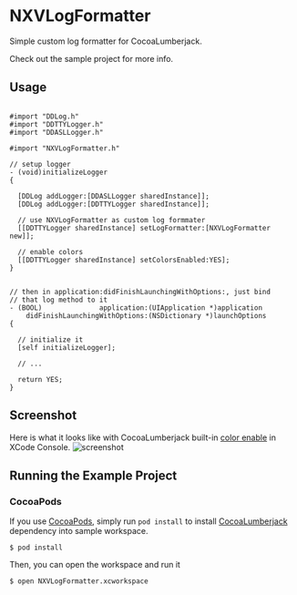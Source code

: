 NXVLogFormatter
===============

Simple custom log formatter for CocoaLumberjack.

Check out the sample project for more info.

## Usage ##

```objC

#import "DDLog.h"
#import "DDTTYLogger.h"
#import "DDASLLogger.h"

#import "NXVLogFormatter.h"

// setup logger
- (void)initializeLogger
{

  [DDLog addLogger:[DDASLLogger sharedInstance]];
  [DDLog addLogger:[DDTTYLogger sharedInstance]];
  
  // use NXVLogFormatter as custom log formmater
  [[DDTTYLogger sharedInstance] setLogFormatter:[NXVLogFormatter new]];
    
  // enable colors
  [[DDTTYLogger sharedInstance] setColorsEnabled:YES];
}


// then in application:didFinishLaunchingWithOptions:, just bind 
// that log method to it
- (BOOL)              application:(UIApplication *)application
    didFinishLaunchingWithOptions:(NSDictionary *)launchOptions
{
  
  // initialize it
  [self initializeLogger];
  
  // ...

  return YES;
}
```

## Screenshot ##

Here is what it looks like with CocoaLumberjack built-in [color enable](https://github.com/CocoaLumberjack/CocoaLumberjack/wiki/XcodeColors) in XCode Console.
![screenshot](https://raw.github.com/vinhnx/NXVLogFormatter/master/screenshot/NXVLogFormatter-ss.png)

## Running the Example Project ##

### CocoaPods ###

If you use [CocoaPods](http://cocoapods.org/),  simply run `pod install` to install [CocoaLumberjack](https://github.com/CocoaLumberjack/CocoaLumberjack) dependency into sample workspace.

`$ pod install`

Then, you can open the workspace and run it

`$ open NXVLogFormatter.xcworkspace`
